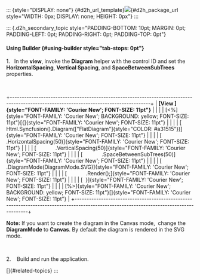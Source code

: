::: {style="DISPLAY: none"}
[](ms-xhelp:///?Id=d2h_url_template){#d2h_url_template}![](!package_url!){#d2h_package_url style="WIDTH: 0px; DISPLAY: none; HEIGHT: 0px"}
:::

::: {.d2h_secondary_topic style="PADDING-BOTTOM: 10pt; MARGIN: 0pt; PADDING-LEFT: 0pt; PADDING-RIGHT: 0pt; PADDING-TOP: 0pt"}
#### Using Builder {#using-builder style="tab-stops: 0pt"}

1.   In the **view**, invoke the **Diagram** helper with the control ID and set the **HorizontalSpacing**, **Vertical Spacing**, and **SpaceBetweenSubTrees** properties.

 

+----------------------------------------------------------------------------------------------------------------------------------------+
| **[View ]{style="FONT-FAMILY: 'Courier New'; FONT-SIZE: 11pt"}**                                                                       |
|                                                                                                                                        |
| [\<%]{style="FONT-FAMILY: 'Courier New'; BACKGROUND: yellow; FONT-SIZE: 11pt"}[{]{style="FONT-FAMILY: 'Courier New'; FONT-SIZE: 11pt"} |
|                                                                                                                                        |
| [      Html.Syncfusion().Diagram([\"FlatDiagram\"]{style="COLOR: #a31515"})]{style="FONT-FAMILY: 'Courier New'; FONT-SIZE: 11pt"}      |
|                                                                                                                                        |
| [             .HorizontalSpacing(50)]{style="FONT-FAMILY: 'Courier New'; FONT-SIZE: 11pt"}                                             |
|                                                                                                                                        |
| [             .VerticalSpacing(50)]{style="FONT-FAMILY: 'Courier New'; FONT-SIZE: 11pt"}                                               |
|                                                                                                                                        |
| [             .SpaceBetweenSubTrees(50)]{style="FONT-FAMILY: 'Courier New'; FONT-SIZE: 11pt"}                                          |
|                                                                                                                                        |
| [             .DiagramMode(DiagramMode.SVG)]{style="FONT-FAMILY: 'Courier New'; FONT-SIZE: 11pt"}                                      |
|                                                                                                                                        |
| [             .Render();]{style="FONT-FAMILY: 'Courier New'; FONT-SIZE: 11pt"}                                                         |
|                                                                                                                                        |
| [  }]{style="FONT-FAMILY: 'Courier New'; FONT-SIZE: 11pt"}                                                                             |
|                                                                                                                                        |
| [%\>]{style="FONT-FAMILY: 'Courier New'; BACKGROUND: yellow; FONT-SIZE: 11pt"}[]{style="FONT-FAMILY: 'Courier New'; FONT-SIZE: 11pt"}  |
+----------------------------------------------------------------------------------------------------------------------------------------+

**Note:** If you want to create the diagram in the Canvas mode,  change the **DiagramMode** to **Canvas**. By default the diagram is rendered in the SVG mode.

 

2.    Build and run the application.

[]{#related-topics}
:::
